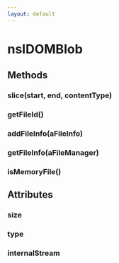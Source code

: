 ```yaml
---
layout: default
---
```


# nsIDOMBlob #

## Methods ##

### slice(start, end, contentType) ###

### getFileId() ###

### addFileInfo(aFileInfo) ###

### getFileInfo(aFileManager) ###

### isMemoryFile() ###

## Attributes ##

### size ###

### type ###

### internalStream ###
